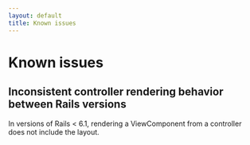 ```yaml
---
layout: default
title: Known issues
---
```


# Known issues
## Inconsistent controller rendering behavior between Rails versions

In versions of Rails < 6.1, rendering a ViewComponent from a controller does not include the layout.
